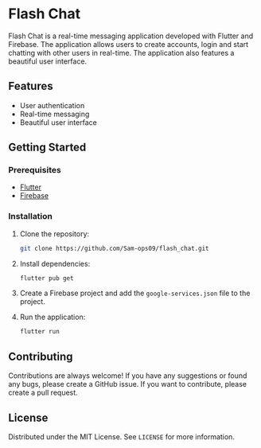 # Flash Chat

Flash Chat is a real-time messaging application developed with Flutter and Firebase. The application allows users to create accounts, login and start chatting with other users in real-time. The application also features a beautiful user interface.

## Features

- User authentication
- Real-time messaging
- Beautiful user interface

## Getting Started

### Prerequisites

- [Flutter](https://flutter.dev/)
- [Firebase](https://firebase.google.com/)

### Installation

1. Clone the repository:

   ```sh
   git clone https://github.com/Sam-ops09/flash_chat.git
   ```

2. Install dependencies:

   ```sh
   flutter pub get
   ```

3. Create a Firebase project and add the `google-services.json` file to the project.

4. Run the application:

   ```sh
   flutter run
   ```

## Contributing

Contributions are always welcome! If you have any suggestions or found any bugs, please create a GitHub issue. If you want to contribute, please create a pull request.

## License

Distributed under the MIT License. See `LICENSE` for more information.
